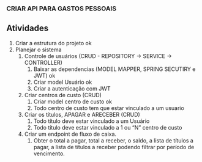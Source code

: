 ### CRIAR API PARA GASTOS PESSOAIS
## Atividades

1. Criar a estrutura do projeto ok
2. Planejar o sistema
    1. Controle de usuários (CRUD - REPOSITORY -> SERVICE -> CONTROLLER)
       1. Baixar as dependencias (MODEL MAPPER, SPRING SECUTIRY e JWT) ok
       2. Criar model Usuário ok
       3. Criar a autenticação com JWT 
    2. Criar centros de custo (CRUD)
       1. Criar model centro de custo ok 
       2. Todo centro de custo tem que estar vinculado a um usuario
    3. Criar os títulos, APAGAR e ARECEBER (CRUD)
        1. Todo título deve estar vinculado a um Usuário
        2. Todo título deve estar vinculado a 1 ou “N” centro de custo
    4. Criar um endpoint de fluxo de caixa.
        1. Obter o total a pagar, total a receber, o saldo, a lista de títulos a pagar, a lista de títulos a receber podendo filtrar por período de vencimento.